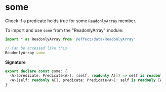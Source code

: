 # some

Check if a predicate holds true for some `ReadonlyArray` member.

To import and use `some` from the "ReadonlyArray" module:

```ts
import * as ReadonlyArray from '@effect/data/ReadonlyArray'

// Can be accessed like this
ReadonlyArray.some
```

**Signature**

```ts
export declare const some: {
  <A>(predicate: Predicate<A>): (self: readonly A[]) => self is readonly [A, ...A[]]
  <A>(self: readonly A[], predicate: Predicate<A>): self is readonly [A, ...A[]]
}
```

